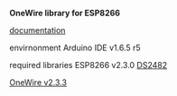 **OneWire library for ESP8266**

[documentation](./doc/Esp1wire.md)

envirnonment
Arduino IDE v1.6.5 r5

required libraries
ESP8266 v2.3.0
[DS2482](https://github.com/Pfannex/DS18B20_DS2482)

[OneWire v2.3.3](https://github.com/PaulStoffregen/OneWire)
